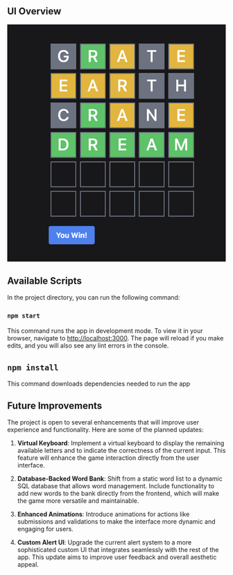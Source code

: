 ## UI Overview

![UI Screenshot](public/images/ui-screenshot.png)

## Available Scripts

In the project directory, you can run the following command:

### `npm start`

This command runs the app in development mode. To view it in your browser, navigate to [http://localhost:3000](http://localhost:3000). The page will reload if you make edits, and you will also see any lint errors in the console.

## `npm install`

This command downloads dependencies needed to run the app

## Future Improvements

The project is open to several enhancements that will improve user experience and functionality. Here are some of the planned updates:

1. **Virtual Keyboard**: Implement a virtual keyboard to display the remaining available letters and to indicate the correctness of the current input. This feature will enhance the game interaction directly from the user interface.

2. **Database-Backed Word Bank**: Shift from a static word list to a dynamic SQL database that allows word management. Include functionality to add new words to the bank directly from the frontend, which will make the game more versatile and maintainable.

3. **Enhanced Animations**: Introduce animations for actions like submissions and validations to make the interface more dynamic and engaging for users.

4. **Custom Alert UI**: Upgrade the current alert system to a more sophisticated custom UI that integrates seamlessly with the rest of the app. This update aims to improve user feedback and overall aesthetic appeal.